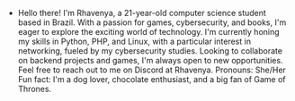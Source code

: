 - Hello there! I'm Rhavenya, a 21-year-old computer science student based in Brazil. With a passion for games, cybersecurity, and books, I'm eager to explore the exciting world of technology.
I'm currently honing my skills in Python, PHP, and Linux, with a particular interest in networking, fueled by my cybersecurity studies. Looking to collaborate on backend projects and games, I'm always open to new opportunities.
Feel free to reach out to me on Discord at Rhavenya.
Pronouns: She/Her
Fun fact: I'm a dog lover, chocolate enthusiast, and a big fan of Game of Thrones.

<!---
Rhavenya/Rhavenya is a ✨ special ✨ repository because its `README.md` (this file) appears on your GitHub profile.
You can click the Preview link to take a look at your changes.
--->
